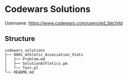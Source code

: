 # Codewars Solutions

Username: https://www.codewars.com/users/ed_fatchild

## Structure
```
codewars_solutions  
├── 0001_Athletic_Association_Stats  
│   ├── Problem.md  
│   ├── SolutionAthletics.pm  
│   └── Test.pl  
└── README.md  
```
